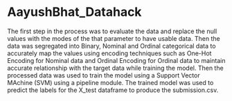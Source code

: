 # AayushBhat_Datahack

The first step in the process was to evaluate the data and replace the null values with the modes of the that parameter to have usable data. Then the data was segregated into Binary, Nominal and Ordinal categorical data to accurately map the values using encoding techniques such as One-Hot Encoding for Nominal data and Ordinal Encoding for Ordinal data to maintain accurate relationship with the target data while training the model. Then the processed data was used to train the model using a Support Vector MAchine (SVM) using a pipeline module. The trained model was used to predict the labels for the X_test dataframe to produce the submission.csv.
